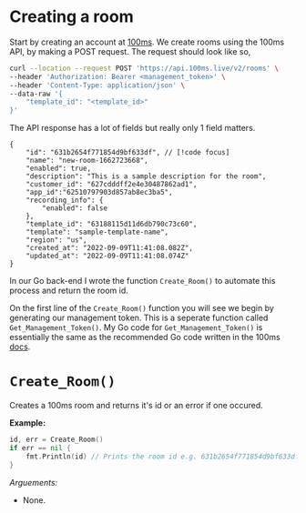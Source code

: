 # Creating a room
Start by creating an account at [100ms](https://www.100ms.live/). We create rooms using the 100ms API, by making a
POST request. The request should look like so,

```bash
curl --location --request POST 'https://api.100ms.live/v2/rooms' \
--header 'Authorization: Bearer <management_token>' \
--header 'Content-Type: application/json' \
--data-raw '{
    "template_id": "<template_id>"
}'
```

The API response has a lot of fields but really only 1 field matters.

```json{2}
{
    "id": "631b2654f771854d9bf633df", // [!code focus]
    "name": "new-room-1662723668",
    "enabled": true,
    "description": "This is a sample description for the room",
    "customer_id": "627cdddff2e4e30487862ad1",
    "app_id":"62510797903d857ab8ec3ba5",
    "recording_info": {
        "enabled": false
    },
    "template_id": "63188115d11d6db790c73c60",
    "template": "sample-template-name",
    "region": "us",
    "created_at": "2022-09-09T11:41:08.082Z",
    "updated_at": "2022-09-09T11:41:08.074Z"
}
```

In our Go back-end I wrote the function `Create_Room()` to automate this process and return the room id.

On the first line of the `Create_Room()` function you will see we begin by generating our management token. This
is a seperate function called `Get_Management_Token()`. My Go code for `Get_Management_Token()` is essentially the same
as the recommended Go code written in the 100ms
[docs](https://www.100ms.live/docs/get-started/v2/get-started/security-and-tokens#management-token-for-rest-api).

# `Create_Room()`
Creates a 100ms room and returns it's id or an error if one occured.

**Example:**
```go
id, err = Create_Room()
if err == nil {
	fmt.Println(id) // Prints the room id e.g. 631b2654f771854d9bf633df
}
```

_Arguements:_
- None.
